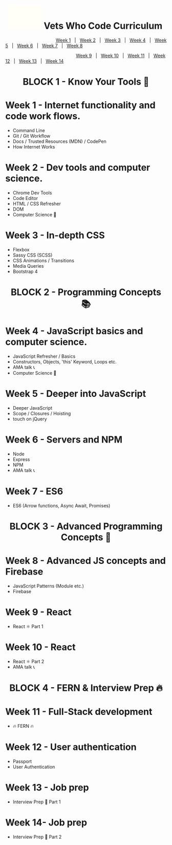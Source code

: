 <h1 align="center"></h1>
<h1 align="center"><img src="/images/vwc.gif" alt="Vets Who Code" width="100px" /> Vets Who Code Curriculum </h1>

&nbsp;&nbsp;&nbsp;&nbsp;&nbsp;&nbsp;&nbsp;&nbsp;&nbsp;&nbsp;&nbsp;&nbsp;&nbsp;&nbsp;&nbsp;&nbsp;&nbsp;&nbsp;&nbsp;&nbsp;&nbsp;&nbsp;&nbsp;&nbsp;&nbsp;&nbsp;&nbsp;&nbsp;&nbsp;&nbsp;&nbsp;&nbsp;&nbsp;&nbsp;&nbsp;&nbsp;&nbsp;&nbsp;&nbsp;&nbsp;[Week 1](Week_1)&nbsp;&nbsp;&nbsp;|&nbsp;&nbsp;&nbsp;[Week 2](Week_2)&nbsp;&nbsp;&nbsp;|&nbsp;&nbsp;&nbsp;[Week 3](Week_1)&nbsp;&nbsp;&nbsp;|&nbsp;&nbsp;&nbsp;[Week 4](Week_1)&nbsp;&nbsp;&nbsp;|&nbsp;&nbsp;&nbsp;[Week 5](Week_1)&nbsp;&nbsp;&nbsp;|&nbsp;&nbsp;&nbsp;[Week 6](Week_1)&nbsp;&nbsp;&nbsp;|&nbsp;&nbsp;&nbsp;[Week 7](Week_1)&nbsp;&nbsp;&nbsp;|&nbsp;&nbsp;&nbsp;[Week 8](Week_1)

&nbsp;&nbsp;&nbsp;&nbsp;&nbsp;&nbsp;&nbsp;&nbsp;&nbsp;&nbsp;&nbsp;&nbsp;&nbsp;&nbsp;&nbsp;&nbsp;&nbsp;&nbsp;&nbsp;&nbsp;&nbsp;&nbsp;&nbsp;&nbsp;&nbsp;&nbsp;&nbsp;&nbsp;&nbsp;&nbsp;&nbsp;&nbsp;&nbsp;&nbsp;&nbsp;&nbsp;&nbsp;&nbsp;&nbsp;&nbsp;&nbsp;&nbsp;&nbsp;&nbsp;&nbsp;&nbsp;&nbsp;&nbsp;&nbsp;&nbsp;&nbsp;&nbsp;&nbsp;&nbsp;&nbsp;&nbsp;[Week 9](Week_1)&nbsp;&nbsp;&nbsp;|&nbsp;&nbsp;&nbsp;[Week 10](Week_1)&nbsp;&nbsp;&nbsp;|&nbsp;&nbsp;&nbsp;[Week 11](Week_1)&nbsp;&nbsp;&nbsp;|&nbsp;&nbsp;&nbsp;[Week 12](Week_1)&nbsp;&nbsp;&nbsp;|&nbsp;&nbsp;&nbsp;[Week 13](Week_1)&nbsp;&nbsp;&nbsp;|&nbsp;&nbsp;&nbsp;[Week 14](Week_1)

<h1 align="center">BLOCK   1 - Know Your Tools 🔧</h1>

# Week 1 - Internet functionality and code work flows.

- Command Line
- Git / Git Workflow
- Docs / Trusted Resources (MDN) / CodePen
- How Internet Works

# Week 2 - Dev tools and computer science.

- Chrome Dev Tools
- Code Editor
- HTML / CSS Refresher
- DOM
- Computer Science 🔬

# Week 3 - In-depth CSS

- Flexbox
- Sassy CSS (SCSS)
- CSS Animations / Transitions
- Media Queries
- Bootstrap 4

<h1 align="center">BLOCK 2 - Programming Concepts 📚</h1>

# Week 4 - JavaScript basics and computer science.

- JavaScript Refresher / Basics
- Constructors, Objects, 'this' Keyword, Loops etc.
- AMA talk 📞
- Computer Science 🔬

# Week 5 - Deeper into JavaScript

- Deeper JavaScript
- Scope / Closures / Hoisting
- touch on jQuery

# Week 6 - Servers and NPM

- Node
- Express
- NPM
- AMA talk 📞

# Week 7 - ES6

- ES6 (Arrow functions, Async Await, Promises)

<h1 align="center">BLOCK 3 - Advanced Programming Concepts 📜</h1>

# Week 8 - Advanced JS concepts and Firebase

- JavaScript Patterns (Module etc.)
- Firebase

# Week 9 - React

- React ⚛️ Part 1

# Week 10 - React

- React ⚛️ Part 2
- AMA talk 📞

<h1 align="center">BLOCK 4 - FERN & Interview Prep 🔥</h1>

# Week 11 - Full-Stack development

- 🔥 FERN 🔥

# Week 12 - User authentication

- Passport
- User Authentication

# Week 13 - Job prep

- Interview Prep 🏢 Part 1

# Week 14- Job prep

- Interview Prep 🏢 Part 2
